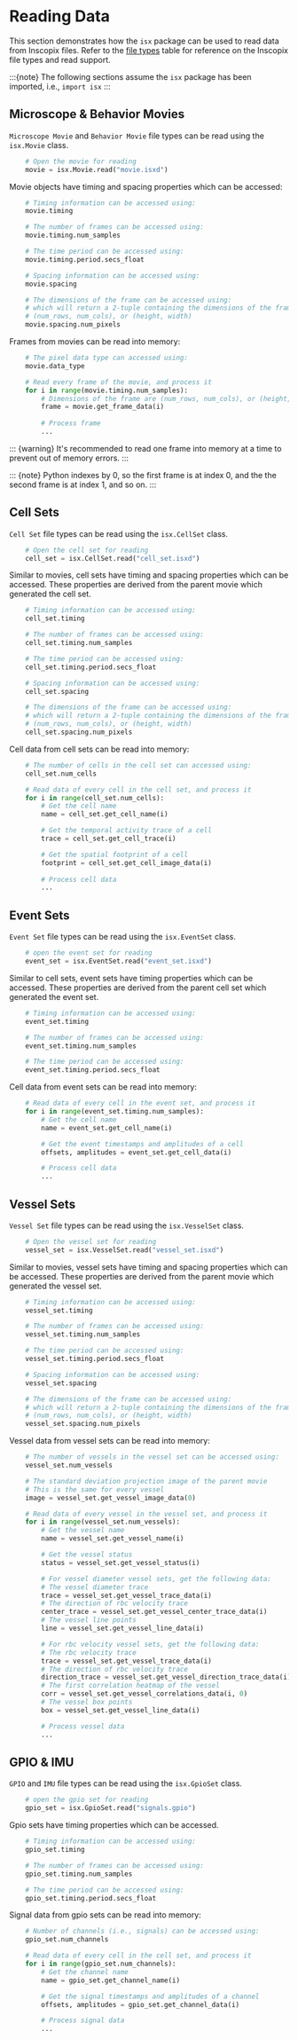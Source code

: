 
# Reading Data

This section demonstrates how the `isx` package can be used to read data from Inscopix files.
Refer to the [file types](../overview) table for reference on the Inscopix file types and read support.

:::{note}
The following sections assume the `isx` package has been imported, i.e., `import isx`
:::

## Microscope & Behavior Movies

`Microscope Movie` and `Behavior Movie` file types can be read using the `isx.Movie` class. 

```python
    # Open the movie for reading
    movie = isx.Movie.read("movie.isxd")
```

Movie objects have timing and spacing properties which can be accessed:


```python
    # Timing information can be accessed using:
    movie.timing

    # The number of frames can be accessed using:
    movie.timing.num_samples

    # The time period can be accessed using:
    movie.timing.period.secs_float

    # Spacing information can be accessed using:
    movie.spacing

    # The dimensions of the frame can be accessed using:
    # which will return a 2-tuple containing the dimensions of the frame
    # (num_rows, num_cols), or (height, width)
    movie.spacing.num_pixels
```

Frames from movies can be read into memory:

```python
    # The pixel data type can accessed using:
    movie.data_type

    # Read every frame of the movie, and process it
    for i in range(movie.timing.num_samples):
        # Dimensions of the frame are (num_rows, num_cols), or (height, width)
        frame = movie.get_frame_data(i)
        
        # Process frame
        ...
```

::: {warning}
It's recommended to read one frame into memory at a time to prevent out of memory errors.
:::

::: {note}
Python indexes by 0, so the first frame is at index 0, and the the second frame is at index 1, and so on.
:::

## Cell Sets

`Cell Set` file types can be read using the `isx.CellSet` class. 

```python
    # Open the cell set for reading
    cell_set = isx.CellSet.read("cell_set.isxd")
```

Similar to movies, cell sets have timing and spacing properties which can be accessed.
These properties are derived from the parent movie which generated the cell set.

```python
    # Timing information can be accessed using:
    cell_set.timing

    # The number of frames can be accessed using:
    cell_set.timing.num_samples

    # The time period can be accessed using:
    cell_set.timing.period.secs_float

    # Spacing information can be accessed using:
    cell_set.spacing

    # The dimensions of the frame can be accessed using:
    # which will return a 2-tuple containing the dimensions of the frame
    # (num_rows, num_cols), or (height, width)
    cell_set.spacing.num_pixels
```

Cell data from cell sets can be read into memory:

```python
    # The number of cells in the cell set can accessed using:
    cell_set.num_cells

    # Read data of every cell in the cell set, and process it
    for i in range(cell_set.num_cells):
        # Get the cell name
        name = cell_set.get_cell_name(i)

        # Get the temporal activity trace of a cell
        trace = cell_set.get_cell_trace(i)

        # Get the spatial footprint of a cell
        footprint = cell_set.get_cell_image_data(i)
        
        # Process cell data
        ...
```

## Event Sets

`Event Set` file types can be read using the `isx.EventSet` class. 

```python
    # open the event set for reading
    event_set = isx.EventSet.read("event_set.isxd")
```

Similar to cell sets, event sets have timing properties which can be accessed.
These properties are derived from the parent cell set which generated the event set.

```python
    # Timing information can be accessed using:
    event_set.timing

    # The number of frames can be accessed using:
    event_set.timing.num_samples

    # The time period can be accessed using:
    event_set.timing.period.secs_float
```

Cell data from event sets can be read into memory:

```python
    # Read data of every cell in the event set, and process it
    for i in range(event_set.timing.num_samples):
        # Get the cell name
        name = event_set.get_cell_name(i)

        # Get the event timestamps and amplitudes of a cell
        offsets, amplitudes = event_set.get_cell_data(i)

        # Process cell data
        ...
```

## Vessel Sets

`Vessel Set` file types can be read using the `isx.VesselSet` class. 

```python
    # Open the vessel set for reading
    vessel_set = isx.VesselSet.read("vessel_set.isxd")
```

Similar to movies, vessel sets have timing and spacing properties which can be accessed.
These properties are derived from the parent movie which generated the vessel set.

```python
    # Timing information can be accessed using:
    vessel_set.timing

    # The number of frames can be accessed using:
    vessel_set.timing.num_samples

    # The time period can be accessed using:
    vessel_set.timing.period.secs_float

    # Spacing information can be accessed using:
    vessel_set.spacing

    # The dimensions of the frame can be accessed using:
    # which will return a 2-tuple containing the dimensions of the frame
    # (num_rows, num_cols), or (height, width)
    vessel_set.spacing.num_pixels
```

Vessel data from vessel sets can be read into memory:

```python
    # The number of vessels in the vessel set can be accessed using:
    vessel_set.num_vessels

    # The standard deviation projection image of the parent movie
    # This is the same for every vessel
    image = vessel_set.get_vessel_image_data(0)

    # Read data of every vessel in the vessel set, and process it
    for i in range(vessel_set.num_vessels):
        # Get the vessel name
        name = vessel_set.get_vessel_name(i)

        # Get the vessel status
        status = vessel_set.get_vessel_status(i)

        # For vessel diameter vessel sets, get the following data:
        # The vessel diameter trace
        trace = vessel_set.get_vessel_trace_data(i)
        # The direction of rbc velocity trace
        center_trace = vessel_set.get_vessel_center_trace_data(i)
        # The vessel line points
        line = vessel_set.get_vessel_line_data(i)

        # For rbc velocity vessel sets, get the following data:
        # The rbc velocity trace
        trace = vessel_set.get_vessel_trace_data(i)
        # The direction of rbc velocity trace
        direction_trace = vessel_set.get_vessel_direction_trace_data(i)
        # The first correlation heatmap of the vessel
        corr = vessel_set.get_vessel_correlations_data(i, 0)
        # The vessel box points
        box = vessel_set.get_vessel_line_data(i)

        # Process vessel data
        ...
```

## GPIO & IMU
 
`GPIO` and `IMU` file types can be read using the `isx.GpioSet` class. 

```python
    # open the gpio set for reading
    gpio_set = isx.GpioSet.read("signals.gpio")
```

Gpio sets have timing properties which can be accessed.

```python
    # Timing information can be accessed using:
    gpio_set.timing

    # The number of frames can be accessed using:
    gpio_set.timing.num_samples

    # The time period can be accessed using:
    gpio_set.timing.period.secs_float
```

Signal data from gpio sets can be read into memory:

```python
    # Number of channels (i.e., signals) can be accessed using:
    gpio_set.num_channels

    # Read data of every cell in the cell set, and process it
    for i in range(gpio_set.num_channels):
        # Get the channel name
        name = gpio_set.get_channel_name(i)

        # Get the signal timestamps and amplitudes of a channel
        offsets, amplitudes = gpio_set.get_channel_data(i)

        # Process signal data
        ...
```
